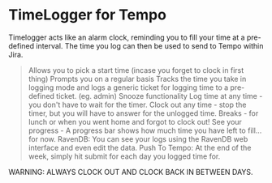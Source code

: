 TimeLogger for Tempo
=====================
Timelogger acts like an alarm clock, reminding you to fill your time at a pre-defined interval.
The time you log can then be used to send to Tempo within Jira.

> Allows you to pick a start time (incase you forget to clock in first thing)
> Prompts you on a regular basis
> Tracks the time you take in logging mode and logs a generic ticket for logging time to a pre-defined ticket. (eg. admin)
> Snooze functionality
> Log time at any time - you don't have to wait for the timer.
> Clock out any time - stop the timer, but you will have to answer for the unlogged time.
> Breaks - for lunch or when you went home and forgot to clock out!
> See your progress - A progress bar shows how much time you have left to fill... for now.
> RavenDB: You can see your logs using the RavenDB web interface and even edit the data.
> Push To Tempo: At the end of the week, simply hit submit for each day you logged time for.

WARNING: ALWAYS CLOCK OUT AND CLOCK BACK IN BETWEEN DAYS.
